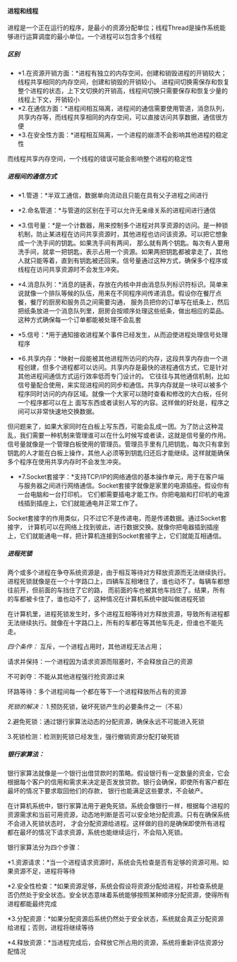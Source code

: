 #### 进程和线程
进程是一个正在运行的程序，是最小的资源分配单位；线程Thread是操作系统能够进行运算调度的最小单位。一个进程可以包含多个线程

##### 区别
- *1.在资源开销方面：*进程有独立的内存空间，创建和销毁进程的开销较大；线程共享相同的内存空间，创建和销毁的开销较小。
进程间切换需保存和恢复整个进程的状态，上下文切换的开销高，线程间切换只需要保存和恢复少量的线程上下文，开销较小
- *2.在通信方面：*进程间相互隔离，进程间的通信需要使用管道，消息队列，共享内存等，而线程共享相同的内存空间，可以直接访问共享数据，通信很方便
- *3.在安全性方面：*进程相互隔离，一个进程的崩溃不会影响其他进程的稳定性

而线程共享内存空间，一个线程的错误可能会影响整个进程的稳定性

##### 进程间的通信方式
- *1.管道：*半双工通信，数据单向流动且只能在具有父子进程之间进行

- *2.命名管道：*与管道的区别在于可以允许无亲缘关系的进程间进行通信

- *3.信号量：*是一个计数器，用来控制多个进程对共享资源的访问。是一种锁机制，防止某进程在访问共享资源时，其他进程也访问该资源。可以把它想象成一个洗手间的钥匙。如果洗手间有两间，
那么就有两个钥匙。每次有人要用洗手间，就拿一把钥匙，表示占用一个资源。如果两把钥匙都被拿走了，其他人就只能等着，直到有钥匙被还回来。信号量通过这种方式，确保多个程序或线程在访问共享资源时不会发生冲突。

- *4.消息队列：*消息的链表，存放在内核中并由消息队列标识符标识。简单来说就像一个排队等候的队伍，用来在不同程序间传递消息。假设你在餐厅点餐，餐厅的厨房和服务员之间需要沟通，
服务员把你的订单写在纸条上，然后把纸条放进一个消息队列里，厨房会按顺序处理这些纸条，做出相应的菜品。这种方式确保每一个订单都能被处理不会乱套

- *5.信号：*用于通知接收进程某个事件已经发生，从而迫使进程处理信号处理程序

- *6.共享内存：*映射⼀段能被其他进程所访问的内存，这段共享内存由⼀个进程创建，但多个进程都可以访问。共享内存是最快的进程通信⽅式，它是针对其他进程间通信⽅式运⾏效率低⽽专⻔设计的。
它往往与其他通信机制，⽐如信号量配合使⽤，来实现进程间的同步和通信。共享内存就是一块可以被多个程序同时访问的内存区域。就像一个大家可以随时查看和修改的大白板，任何一个程序都可以在上
面写东西或者读别人写的内容。这样做的好处是，程序之间可以非常快速地交换数据。

但问题来了，如果大家同时在白板上写东西，可能会乱成一团。为了防止这种混乱，我们需要一种机制来管理谁可以在什么时候写或者读，这就是信号量的作用。
信号量就像是一个管理白板使用的管理员。管理员手里有几把钥匙，每次只有拿到钥匙的人才能在白板上操作，其他人必须等到钥匙归还后才能继续。这样就能确保多个程序在使用共享内存时不会发生冲突。

- *7.Socket套接字：*支持TCP/IP的网络通信的基本操作单元，用于在客户端与服务器之间进行网络通信。Socket套接字就像是家里的电源插座。假设你有一台电脑和一台打印机，
它们都需要插电才能工作。你把电脑和打印机的电源线插到插座上，它们就能通电并正常工作了。

Socket套接字的作用类似，只不过它不是传递电，而是传递数据。通过Socket套接字，
计算机可以在网络上找到彼此，进行数据交换。就像你把电器插到插座上，它们就能通电一样，把计算机连接到Socket套接字上，它们就能互相通信。


##### 进程死锁

两个或多个进程在争夺系统资源是，由于相互等待对方释放资源而无法继续执行。进程死锁就像是在一个十字路口上，四辆车互相堵住了，谁也动不了。每辆车都想往前开，但前面的车挡住了它的路，
而前面的车也被其他车挡住了。结果，所有的车都被卡住了，谁也动不了，这种情况在计算机系统中就叫做进程死锁

在计算机里，进程死锁发生时，多个进程互相等待对方释放资源，导致所有进程都无法继续执行。就像在十字路口上，所有的车都在等其他车先走，但谁也不能先走。

*四个条件：*
互斥，一个进程占用时，其他进程无法占用；

请求并保持：一个进程因为请求资源而阻塞时，不会释放自己的资源

不可剥夺：不能从其他进程强行抢资源过来

环路等待：多个进程间每一个都在等下一个进程释放所占有的资源

*死锁的解决：*
1.预防死锁，破坏死锁产生的必要条件之一（不易）

2.避免死锁：通过银行家算法动态的分配资源，确保永远不可能进入死锁

3.死锁检测：检测到死锁已经发生，强行撤销资源分配打破死锁

##### 银行家算法：
银行家算法就像是一个银行出借贷款时的策略。假设银行有一定数量的资金，它会根据每个客户的信用和需求来决定是否发放贷款。银行会确保，即使所有客户都在最坏的情况下要求取回他们的存款，
银行也能满足这些要求，不会破产。

在计算机系统中，银行家算法用于避免死锁。系统会像银行一样，根据每个进程的资源需求和当前可用资源，动态地判断是否可以安全地分配资源。只有在确保系统不会进入死锁状态时，
才会分配资源给进程。这样做的目的是确保即使所有进程都在最坏的情况下请求资源，系统也能继续运行，不会陷入死锁。

银行家算法分为四个步骤：

*1.资源请求：*当一个进程请求资源时，系统会先检查是否有足够的资源可用。如果资源不足，进程将等待

*2.安全性检查：*如果资源足够，系统会假设将资源分配给进程，并检查系统是否仍然处于安全状态。安全状态意味着系统能够按照某种顺序分配资源，使得所有进程都能最终完成

*3.分配资源：*如果分配资源后系统仍然处于安全状态，系统就会真正分配资源给进程；否则，进程将继续等待

*4.释放资源：*当进程完成后，会释放它所占用的资源，系统将重新评估资源分配情况




